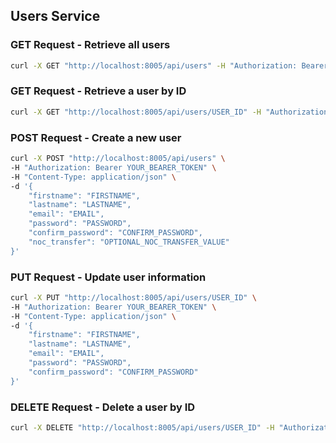 ## Users Service

### GET Request - Retrieve all users

```sh
curl -X GET "http://localhost:8005/api/users" -H "Authorization: Bearer YOUR_BEARER_TOKEN"
```

### GET Request - Retrieve a user by ID

```sh
curl -X GET "http://localhost:8005/api/users/USER_ID" -H "Authorization: Bearer YOUR_BEARER_TOKEN"
```

### POST Request - Create a new user

```sh
curl -X POST "http://localhost:8005/api/users" \
-H "Authorization: Bearer YOUR_BEARER_TOKEN" \
-H "Content-Type: application/json" \
-d '{
    "firstname": "FIRSTNAME",
    "lastname": "LASTNAME",
    "email": "EMAIL",
    "password": "PASSWORD",
    "confirm_password": "CONFIRM_PASSWORD",
    "noc_transfer": "OPTIONAL_NOC_TRANSFER_VALUE"
}'

```

### PUT Request - Update user information

```sh
curl -X PUT "http://localhost:8005/api/users/USER_ID" \
-H "Authorization: Bearer YOUR_BEARER_TOKEN" \
-H "Content-Type: application/json" \
-d '{
    "firstname": "FIRSTNAME",
    "lastname": "LASTNAME",
    "email": "EMAIL",
    "password": "PASSWORD",
    "confirm_password": "CONFIRM_PASSWORD"
}'
```

### DELETE Request - Delete a user by ID


```sh
curl -X DELETE "http://localhost:8005/api/users/USER_ID" -H "Authorization: Bearer YOUR_BEARER_TOKEN"
```